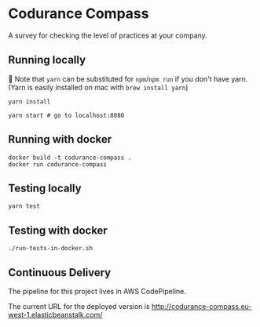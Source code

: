 # Codurance Compass

 A survey for checking the level of practices at your company.

## Running locally

:large_blue_diamond: Note that `yarn` can be substituted for `npm`/`npm run` if you don't have yarn. (Yarn is easily installed on mac with `brew install yarn`)

```
yarn install

yarn start # go to localhost:8080
```

## Running with docker

```
docker build -t codurance-compass .
docker run codurance-compass
```

## Testing locally

```
yarn test
```

## Testing with docker

```
./run-tests-in-docker.sh
```

## Continuous Delivery

The pipeline for this project lives in AWS CodePipeline.

The current URL for the deployed version is http://codurance-compass.eu-west-1.elasticbeanstalk.com/

